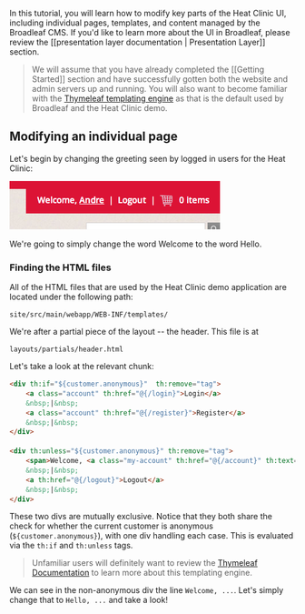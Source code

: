 In this tutorial, you will learn how to modify key parts of the Heat Clinic UI, including individual pages, templates, and content managed by the Broadleaf CMS. If you'd like to learn more about the UI in Broadleaf, please review the [[presentation layer documentation | Presentation Layer]] section.

> We will assume that you have already completed the [[Getting Started]] section and have successfully gotten both the website and admin servers up and running. You will also want to become familiar with the [Thymeleaf templating engine](http://www.thymeleaf.org/) as that is the default used by Broadleaf and the Heat Clinic demo.

## Modifying an individual page

Let's begin by changing the greeting seen by logged in users for the Heat Clinic:

![Initial Header Greeting](/images/customize-ui-tutorial-1.png)

We're going to simply change the word Welcome to the word Hello.

### Finding the HTML files

All of the HTML files that are used by the Heat Clinic demo application are located under the following path:

```text
site/src/main/webapp/WEB-INF/templates/
```

We're after a partial piece of the layout -- the header. This file is at

```text
layouts/partials/header.html
```

Let's take a look at the relevant chunk:

```html
<div th:if="${customer.anonymous}"  th:remove="tag">
    <a class="account" th:href="@{/login}">Login</a> 
    &nbsp;|&nbsp; 
    <a class="account" th:href="@{/register}">Register</a> 
    &nbsp;|&nbsp; 
</div>

<div th:unless="${customer.anonymous}" th:remove="tag">
    <span>Welcome, <a class="my-account" th:href="@{/account}" th:text="${customer.firstName}"></a></span>  
    &nbsp;|&nbsp; 
    <a th:href="@{/logout}">Logout</a> 
    &nbsp;|&nbsp; 
</div>
```

These two divs are mutually exclusive. Notice that they both share the check for whether the current customer is anonymous (`${customer.anonymous}`), with one div handling each case. This is evaluated via the `th:if` and `th:unless` tags. 

> Unfamiliar users will definitely want to review the [Thymeleaf Documentation](http://www.thymeleaf.org/doc/Tutorial%20-%20Using%20Thymeleaf%2020120517.pdf) to learn more about this templating engine.

We can see in the non-anonymous div the line `Welcome, ...`. Let's simply change that to `Hello, ...` and take a look!


